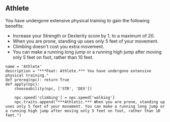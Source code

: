 ## Athlete
You have undergone extensive physical training to gain the following benefits:

* Increase your Strength or Dexterity score by 1, to a maximum of 20.
* When you are prone, standing up uses only 5 feet of your movement.
* Climbing doesn't cost you extra movement.
* You can make a running long jump or a running high jump after moving only 5 feet on foot, rather than 10 feet.

```
name = 'Athlete'
description = "***Feat: Athlete.*** You have undergone extensive physical training."
def prereq(npc): return True
def apply(npc):
    chooseability(npc, ['STR', 'DEX'])

    npc.speed['climbing'] = npc.speed['walking']
    npc.traits.append("***Athletic.*** When you are prone, standing up uses only 5 feet of your movement. You can make a running long jump or a running high jump after moving only 5 feet on foot, rather than 10 feet.")
```
